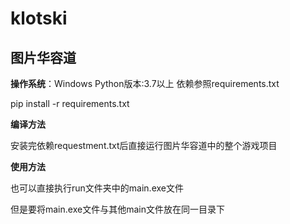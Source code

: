 # klotski
## 图片华容道


  **操作系统**：Windows
  Python版本:3.7以上
  依赖参照requirements.txt

  pip install -r requirements.txt

**编译方法**

  安装完依赖requestment.txt后直接运行图片华容道中的整个游戏项目

**使用方法**

  也可以直接执行run文件夹中的main.exe文件

  但是要将main.exe文件与其他main文件放在同一目录下